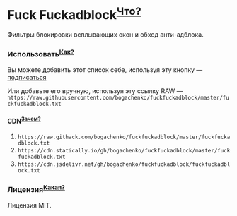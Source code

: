 # Fuck Fuckadblock<sup>[Что?](https://github.com/bogachenko/fuckfuckadblock/wiki/About-Fuck-Fuckadblock)</sup>

Фильтры блокировки всплывающих окон и обход анти-адблока.

### Использовать<sup>[Как?](https://github.com/bogachenko/fuckfuckadblock/wiki/Installation-instruction)</sup>

Вы можете добавить этот список себе, используя эту кнопку — [подписаться](https://subscribe.adblockplus.org/?location=https://raw.githubusercontent.com/bogachenko/fuckfuckadblock/master/fuckfuckadblock.txt&title=Fuck%20Fuckadblock)

Или добавьте его вручную, используя эту ссылку RAW — `https://raw.githubusercontent.com/bogachenko/fuckfuckadblock/master/fuckfuckadblock.txt`

#### CDN<sup>[Зачем?](https://github.com/bogachenko/fuckfuckadblock/wiki/Mirror-lists)</sup>

1. `https://raw.githack.com/bogachenko/fuckfuckadblock/master/fuckfuckadblock.txt`
2. `https://cdn.statically.io/gh/bogachenko/fuckfuckadblock/master/fuckfuckadblock.txt`
3. `https://cdn.jsdelivr.net/gh/bogachenko/fuckfuckadblock/fuckfuckadblock.txt`

### Лицензия<sup>[Какая?](https://github.com/bogachenko/fuckfuckadblock/blob/master/LICENSE.md)</sup>

Лицензия MIT.